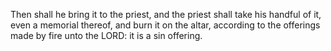 Then shall he bring it to the priest, and the priest shall take his handful of it, even a memorial thereof, and burn it on the altar, according to the offerings made by fire unto the LORD: it is a sin offering.
